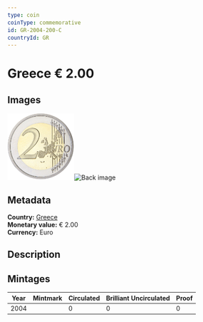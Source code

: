 ```yaml
---
type: coin
coinType: commemorative
id: GR-2004-200-C
countryId: GR
---
```


# Greece € 2.00

## Images

<img src="../../Images/common-2002-200.png" height="150" alt="Front image"><img src="Images/GR-2004-200-000.png" height="150" alt="Back image">

## Metadata

**Country:** [Greece](../../Countries/Greece/index.md)\
**Monetary value:** € 2.00\
**Currency:** Euro

## Description


## Mintages

| Year | Mintmark | Circulated | Brilliant Uncirculated | Proof |
| ---- | -------- | ---------- | ---------------------- | ----- |
| 2004 |  | 0| 0 | 0 |
